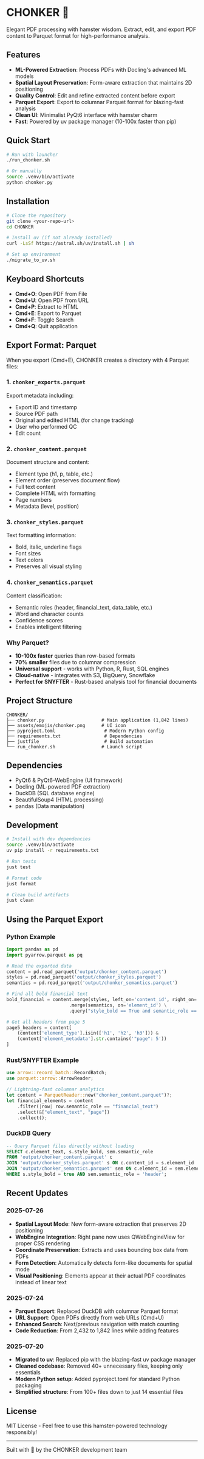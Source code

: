 # CHONKER 🐹

Elegant PDF processing with hamster wisdom. Extract, edit, and export PDF content to Parquet format for high-performance analysis.

## Features

- **ML-Powered Extraction**: Process PDFs with Docling's advanced ML models
- **Spatial Layout Preservation**: Form-aware extraction that maintains 2D positioning
- **Quality Control**: Edit and refine extracted content before export
- **Parquet Export**: Export to columnar Parquet format for blazing-fast analysis
- **Clean UI**: Minimalist PyQt6 interface with hamster charm
- **Fast**: Powered by uv package manager (10-100x faster than pip)

## Quick Start

```bash
# Run with launcher
./run_chonker.sh

# Or manually
source .venv/bin/activate
python chonker.py
```

## Installation

```bash
# Clone the repository
git clone <your-repo-url>
cd CHONKER

# Install uv (if not already installed)
curl -LsSf https://astral.sh/uv/install.sh | sh

# Set up environment
./migrate_to_uv.sh
```

## Keyboard Shortcuts

- **Cmd+O**: Open PDF from File
- **Cmd+U**: Open PDF from URL
- **Cmd+P**: Extract to HTML
- **Cmd+E**: Export to Parquet
- **Cmd+F**: Toggle Search
- **Cmd+Q**: Quit application

## Export Format: Parquet

When you export (Cmd+E), CHONKER creates a directory with 4 Parquet files:

### 1. `chonker_exports.parquet`
Export metadata including:
- Export ID and timestamp
- Source PDF path
- Original and edited HTML (for change tracking)
- User who performed QC
- Edit count

### 2. `chonker_content.parquet`
Document structure and content:
- Element type (h1, p, table, etc.)
- Element order (preserves document flow)
- Full text content
- Complete HTML with formatting
- Page numbers
- Metadata (level, position)

### 3. `chonker_styles.parquet`
Text formatting information:
- Bold, italic, underline flags
- Font sizes
- Text colors
- Preserves all visual styling

### 4. `chonker_semantics.parquet`
Content classification:
- Semantic roles (header, financial_text, data_table, etc.)
- Word and character counts
- Confidence scores
- Enables intelligent filtering

### Why Parquet?

- **10-100x faster** queries than row-based formats
- **70% smaller** files due to columnar compression
- **Universal support** - works with Python, R, Rust, SQL engines
- **Cloud-native** - integrates with S3, BigQuery, Snowflake
- **Perfect for SNYFTER** - Rust-based analysis tool for financial documents

## Project Structure

```
CHONKER/
├── chonker.py                     # Main application (1,842 lines)
├── assets/emojis/chonker.png      # UI icon
├── pyproject.toml                  # Modern Python config
├── requirements.txt                # Dependencies
├── justfile                        # Build automation
└── run_chonker.sh                 # Launch script
```

## Dependencies

- PyQt6 & PyQt6-WebEngine (UI framework)
- Docling (ML-powered PDF extraction)
- DuckDB (SQL database engine)
- BeautifulSoup4 (HTML processing)
- pandas (Data manipulation)

## Development

```bash
# Install with dev dependencies
source .venv/bin/activate
uv pip install -r requirements.txt

# Run tests
just test

# Format code
just format

# Clean build artifacts
just clean
```

## Using the Parquet Export

### Python Example
```python
import pandas as pd
import pyarrow.parquet as pq

# Read the exported data
content = pd.read_parquet('output/chonker_content.parquet')
styles = pd.read_parquet('output/chonker_styles.parquet')
semantics = pd.read_parquet('output/chonker_semantics.parquet')

# Find all bold financial text
bold_financial = content.merge(styles, left_on='content_id', right_on='element_id') \
                       .merge(semantics, on='element_id') \
                       .query("style_bold == True and semantic_role == 'financial_text'")

# Get all headers from page 5
page5_headers = content[
    (content['element_type'].isin(['h1', 'h2', 'h3'])) & 
    (content['element_metadata'].str.contains('"page": 5'))
]
```

### Rust/SNYFTER Example
```rust
use arrow::record_batch::RecordBatch;
use parquet::arrow::ArrowReader;

// Lightning-fast columnar analytics
let content = ParquetReader::new("chonker_content.parquet")?;
let financial_elements = content
    .filter(|row| row.semantic_role == "financial_text")
    .select(&["element_text", "page"])
    .collect();
```

### DuckDB Query
```sql
-- Query Parquet files directly without loading
SELECT c.element_text, s.style_bold, sem.semantic_role
FROM 'output/chonker_content.parquet' c
JOIN 'output/chonker_styles.parquet' s ON c.content_id = s.element_id
JOIN 'output/chonker_semantics.parquet' sem ON c.element_id = sem.element_id
WHERE s.style_bold = true AND sem.semantic_role = 'header';
```

## Recent Updates

### 2025-07-26
- **Spatial Layout Mode**: New form-aware extraction that preserves 2D positioning
- **WebEngine Integration**: Right pane now uses QWebEngineView for proper CSS rendering
- **Coordinate Preservation**: Extracts and uses bounding box data from PDFs
- **Form Detection**: Automatically detects form-like documents for spatial mode
- **Visual Positioning**: Elements appear at their actual PDF coordinates instead of linear text

### 2025-07-24
- **Parquet Export**: Replaced DuckDB with columnar Parquet format
- **URL Support**: Open PDFs directly from web URLs (Cmd+U)
- **Enhanced Search**: Next/previous navigation with match counting
- **Code Reduction**: From 2,432 to 1,842 lines while adding features

### 2025-07-20
- **Migrated to uv**: Replaced pip with the blazing-fast uv package manager
- **Cleaned codebase**: Removed 40+ unnecessary files, keeping only essentials
- **Modern Python setup**: Added pyproject.toml for standard Python packaging
- **Simplified structure**: From 100+ files down to just 14 essential files

## License

MIT License - Feel free to use this hamster-powered technology responsibly!

---

Built with 🐹 by the CHONKER development team
